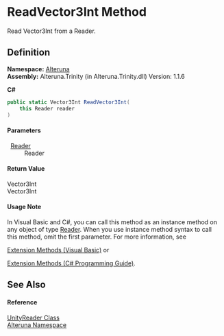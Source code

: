 # ReadVector3Int Method


Read Vector3Int from a Reader.



## Definition
**Namespace:** <a href="N_Alteruna">Alteruna</a>  
**Assembly:** Alteruna.Trinity (in Alteruna.Trinity.dll) Version: 1.1.6

**C#**
``` C#
public static Vector3Int ReadVector3Int(
	this Reader reader
)
```



#### Parameters
<dl><dt>  <a href="T_Alteruna_Reader">Reader</a></dt><dd>Reader</dd></dl>

#### Return Value
Vector3Int  
Vector3Int

#### Usage Note
In Visual Basic and C#, you can call this method as an instance method on any object of type <a href="T_Alteruna_Reader">Reader</a>. When you use instance method syntax to call this method, omit the first parameter. For more information, see <a href="https://docs.microsoft.com/dotnet/visual-basic/programming-guide/language-features/procedures/extension-methods" target="_blank" rel="noopener noreferrer">

Extension Methods (Visual Basic)</a> or <a href="https://docs.microsoft.com/dotnet/csharp/programming-guide/classes-and-structs/extension-methods" target="_blank" rel="noopener noreferrer">

Extension Methods (C# Programming Guide)</a>.

## See Also


#### Reference
<a href="T_Alteruna_UnityReader">UnityReader Class</a>  
<a href="N_Alteruna">Alteruna Namespace</a>  
